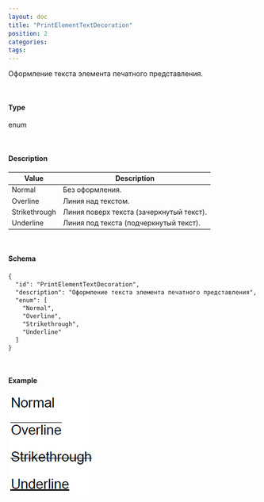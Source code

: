 ```yaml
---
layout: doc
title: "PrintElementTextDecoration"
position: 2
categories: 
tags: 
---
```


Оформление текста элемента печатного представления.

   

#### Type

enum

  

#### Description  

|Value|Description|
|-----|-----------|
|Normal|Без оформления.|
|Overline|Линия над текстом.|
|Strikethrough|Линия поверх текста (зачеркнутый текст).|
|Underline|Линия под текста (подчеркнутый текст).|

   

#### Schema

```
{
  "id": "PrintElementTextDecoration",
  "description": "Оформление текста элемента печатного представления",
  "enum": [
    "Normal",
    "Overline",
    "Strikethrough",
    "Underline"
  ]
}
```

   

#### Example

![](PrintElementTextDecoration.PNG)

 

 

